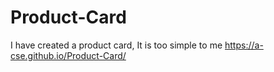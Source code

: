 # Product-Card

I have created a product card, It is too simple to me 
https://a-cse.github.io/Product-Card/
